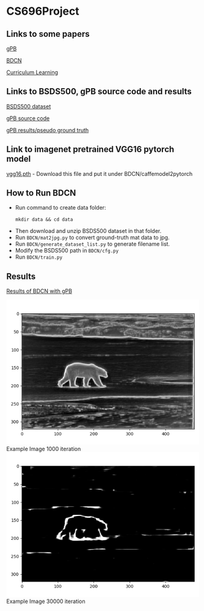 # CS696Project
## Links to some papers
[gPB](https://www2.eecs.berkeley.edu/Research/Projects/CS/vision/grouping/papers/amfm_pami2010.pdf)

[BDCN](https://arxiv.org/pdf/1902.10903.pdf)

[Curriculum Learning](https://ronan.collobert.com/pub/matos/2009_curriculum_icml.pdf)

## Links to BSDS500, gPB source code and results
[BSDS500 dataset](http://www.eecs.berkeley.edu/Research/Projects/CS/vision/grouping/BSR/BSR_bsds500.tgz)

[gPB source code](https://www2.eecs.berkeley.edu/Research/Projects/CS/vision/grouping/resources.html#algorithms)

[gPB results/pseudo ground truth](https://drive.google.com/open?id=1uV1Bhi2i8OJWjXWWKSd6AIuFvQrTKRNS)

## Link to imagenet pretrained VGG16 pytorch model
[vgg16.pth](https://drive.google.com/open?id=1Nc8HSI1GQ-jzcvbFMqnfKRKMgyOM6xaN) - Download this file and put it under BDCN/caffemodel2pytorch

## How to Run BDCN
- Run command to create data folder:
  ```
  mkdir data && cd data
  ```
- Then download and unzip BSDS500 dataset in that folder.
- Run ```BDCN/mat2jpg.py``` to convert ground-truth mat data to jpg.
- Run ```BDCN/generate_dataset_list.py``` to generate filename list.
- Modify the BSDS500 path in ```BDCN/cfg.py```
- Run ```BDCN/train.py```
## Results
[Results of BDCN with gPB](https://drive.google.com/open?id=11xS31wRNt9fm89NwMF1x4IKAWv8KVFvl)

![Example Image 1000 iteration](BDCN/results/test_example/bdcn_1000.png)
Example Image 1000 iteration
![Example Image 30000 iteration](BDCN/results/test_example/bdcn_30000.png)
Example Image 30000 iteration
